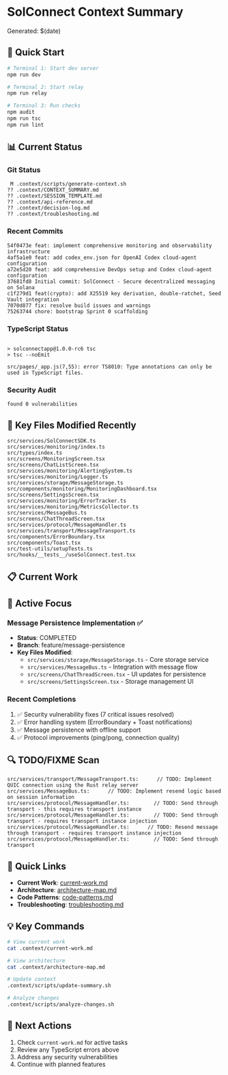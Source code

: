# SolConnect Context Summary

Generated: $(date)

## 🚀 Quick Start

```bash
# Terminal 1: Start dev server
npm run dev

# Terminal 2: Start relay
npm run relay

# Terminal 3: Run checks
npm audit
npm run tsc
npm run lint
```

## 📊 Current Status

### Git Status
```
 M .context/scripts/generate-context.sh
?? .context/CONTEXT_SUMMARY.md
?? .context/SESSION_TEMPLATE.md
?? .context/api-reference.md
?? .context/decision-log.md
?? .context/troubleshooting.md
```

### Recent Commits
```
54f0473e feat: implement comprehensive monitoring and observability infrastructure
4af5a1e0 feat: add codex_env.json for OpenAI Codex cloud-agent configuration
a72e5d20 feat: add comprehensive DevOps setup and Codex cloud-agent configuration
37681fd8 Initial commit: SolConnect - Secure decentralized messaging on Solana
c1f279d1 feat(crypto): add X25519 key derivation, double-ratchet, Seed Vault integration
7070d877 fix: resolve build issues and warnings
75263744 chore: bootstrap Sprint 0 scaffolding
```

### TypeScript Status
```

> solconnectapp@1.0.0-rc6 tsc
> tsc --noEmit

src/pages/_app.js(7,55): error TS8010: Type annotations can only be used in TypeScript files.
```

### Security Audit
```
found 0 vulnerabilities
```

## 📁 Key Files Modified Recently
```
src/services/SolConnectSDK.ts
src/services/monitoring/index.ts
src/types/index.ts
src/screens/MonitoringScreen.tsx
src/screens/ChatListScreen.tsx
src/services/monitoring/AlertingSystem.ts
src/services/monitoring/Logger.ts
src/services/storage/MessageStorage.ts
src/components/monitoring/MonitoringDashboard.tsx
src/screens/SettingsScreen.tsx
src/services/monitoring/ErrorTracker.ts
src/services/monitoring/MetricsCollector.ts
src/services/MessageBus.ts
src/screens/ChatThreadScreen.tsx
src/services/protocol/MessageHandler.ts
src/services/transport/MessageTransport.ts
src/components/ErrorBoundary.tsx
src/components/Toast.tsx
src/test-utils/setupTests.ts
src/hooks/__tests__/useSolConnect.test.tsx
```

## 📋 Current Work
## 🎯 Active Focus

### Message Persistence Implementation ✅
- **Status**: COMPLETED
- **Branch**: feature/message-persistence
- **Key Files Modified**:
  - `src/services/storage/MessageStorage.ts` - Core storage service
  - `src/services/MessageBus.ts` - Integration with message flow
  - `src/screens/ChatThreadScreen.tsx` - UI updates for persistence
  - `src/screens/SettingsScreen.tsx` - Storage management UI

### Recent Completions
1. ✅ Security vulnerability fixes (7 critical issues resolved)
2. ✅ Error handling system (ErrorBoundary + Toast notifications)
3. ✅ Message persistence with offline support
4. ✅ Protocol improvements (ping/pong, connection quality)


## 🔍 TODO/FIXME Scan
```
src/services/transport/MessageTransport.ts:      // TODO: Implement QUIC connection using the Rust relay server
src/services/MessageBus.ts:      // TODO: Implement resend logic based on session information
src/services/protocol/MessageHandler.ts:        // TODO: Send through transport - this requires transport instance
src/services/protocol/MessageHandler.ts:        // TODO: Send through transport - requires transport instance injection
src/services/protocol/MessageHandler.ts:      // TODO: Resend message through transport - requires transport instance injection
src/services/protocol/MessageHandler.ts:        // TODO: Send through transport
```

## 🔗 Quick Links

- **Current Work**: [current-work.md](current-work.md)
- **Architecture**: [architecture-map.md](architecture-map.md)
- **Code Patterns**: [code-patterns.md](code-patterns.md)
- **Troubleshooting**: [troubleshooting.md](troubleshooting.md)

## 💡 Key Commands

```bash
# View current work
cat .context/current-work.md

# View architecture
cat .context/architecture-map.md

# Update context
.context/scripts/update-summary.sh

# Analyze changes
.context/scripts/analyze-changes.sh
```

## 🎯 Next Actions

1. Check `current-work.md` for active tasks
2. Review any TypeScript errors above
3. Address any security vulnerabilities
4. Continue with planned features

